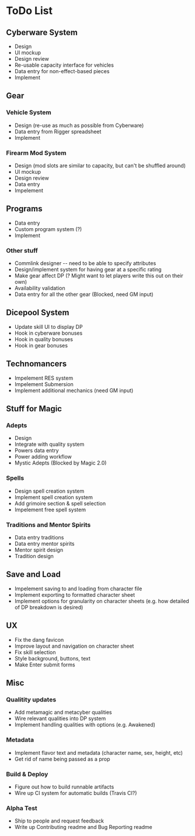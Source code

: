 ﻿# ToDo List

## Cyberware System
- Design
- UI mockup
- Design review
- Re-usable capacity interface for vehicles
- Data entry for non-effect-based pieces
- Implement

## Gear

### Vehicle System
- Design (re-use as much as possible from Cyberware)
- Data entry from Rigger spreadsheet
- Implement

### Firearm Mod System
- Design (mod slots are similar to capacity, but can't be shuffled around)
- UI mockup
- Design review
- Data entry
- Impelement

## Programs
- Data entry
- Custom program system (?)
- Implement

### Other stuff
- Commlink designer -- need to be able to specify attributes
- Design/implement system for having gear at a specific rating
- Make gear affect DP (? Might want to let players write this out on their own)
- Availability validation
- Data entry for all the other gear (Blocked, need GM input)

## Dicepool System
- Update skill UI to display DP
- Hook in cyberware bonuses
- Hook in quality bonuses
- Hook in gear bonuses

## Technomancers
- Impelement RES system
- Impelement Submersion
- Implement additional mechanics (need GM input)

## Stuff for Magic

### Adepts
- Design
- Integrate with quality system
- Powers data entry
- Power adding workflow
- Mystic Adepts (Blocked by Magic 2.0)

### Spells
- Design spell creation system
- Implement spell creation system
- Add grimoire section & spell selection
- Impelement free spell system

### Traditions and Mentor Spirits
- Data entry traditions
- Data entry mentor spirits
- Mentor spirit design
- Tradition design

## Save and Load
- Impelement saving to and loading from character file
- Implement exporting to formatted character sheet
- Implement options for granularity on character sheets (e.g. how detailed of DP breakdown is desired)

## UX
- Fix the dang favicon
- Improve layout and navigation on character sheet
- Fix skill selection
- Style background, buttons, text
- Make Enter submit forms

## Misc

### Qualitity updates
- Add metamagic and metacyber qualities
- Wire relevant qualities into DP system
- Implement handling qualities with options (e.g. Awakened)

### Metadata
- Implement flavor text and metadata (character name, sex, height, etc)
- Get rid of name being passed as a prop

### Build & Deploy
- Figure out how to build runnable artifacts
- Wire up CI system for automatic builds (Travis CI?)

### Alpha Test
- Ship to people and request feedback
- Write up Contributing readme and Bug Reporting readme